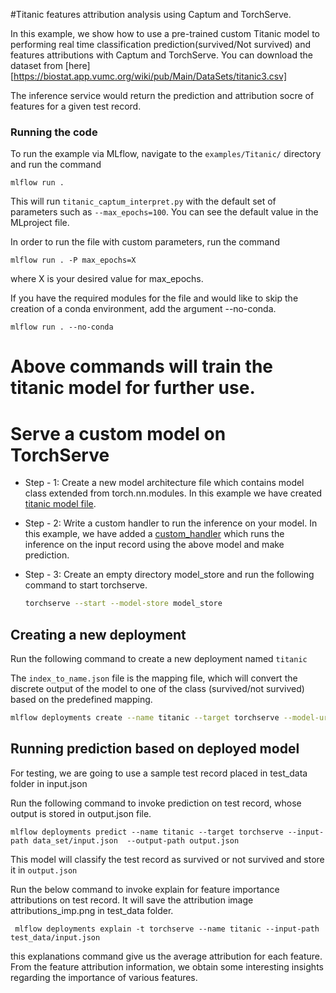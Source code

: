 #Titanic features attribution analysis using Captum and TorchServe.

In this example, we show how to use a pre-trained custom Titanic model to performing real time classification prediction(survived/Not survived) and features attributions with Captum and TorchServe. You can download the dataset from [here][https://biostat.app.vumc.org/wiki/pub/Main/DataSets/titanic3.csv] 

The inference service would return the prediction and attribution socre of features for a given test record.

### Running the code

To run the example via MLflow, navigate to the `examples/Titanic/` directory and run the command

```
mlflow run .

```

This will run `titanic_captum_interpret.py` with the default set of parameters such as `--max_epochs=100`. You can see the default value in the MLproject file.

In order to run the file with custom parameters, run the command

```
mlflow run . -P max_epochs=X
```

where X is your desired value for max_epochs.

If you have the required modules for the file and would like to skip the creation of a conda environment, add the argument --no-conda.

```
mlflow run . --no-conda
```

# Above commands will train the titanic model for further use.


# Serve a custom model on TorchServe

 * Step - 1: Create a new model architecture file which contains model class extended from torch.nn.modules. In this example we have created [titanic model file](titanic.py).
 * Step - 2: Write a custom handler to run the inference on your model. In this example, we have added a [custom_handler](titanic_handler.py) which runs the inference on the input record using the above model and make prediction.
 * Step - 3: Create an empty directory model_store and run the following command to start torchserve.
 
    ```bash
    torchserve --start --model-store model_store
    ```
   
## Creating a new deployment
 Run the following command to create a new deployment named `titanic`

The `index_to_name.json` file is the mapping file, which will convert the discrete output of the model to one of the class (survived/not survived)
based on the predefined mapping.

```bash
mlflow deployments create --name titanic --target torchserve --model-uri titanic_state_dict.pt -C "MODEL_FILE=titanic.py" -C "HANDLER=titanic_handler.py" -C "EXTRA_FILES=index_to_name.json"
```

## Running prediction based on deployed model

For testing, we are going to use a sample test record placed in test_data folder in input.json 

Run the following command to invoke prediction on test record, whose output is stored in output.json file.

`mlflow deployments predict --name titanic --target torchserve --input-path data_set/input.json  --output-path output.json`

This model will classify the test record as survived or not survived and store it in `output.json`


Run the below command to invoke explain for feature importance attributions on test record. It will save the attribution image attributions_imp.png in test_data folder.

` mlflow deployments explain -t torchserve --name titanic --input-path  test_data/input.json`

this explanations command give us the average attribution for each feature. From the feature attribution information, we obtain some interesting insights regarding the importance of various features.
